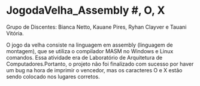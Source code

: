 # JogodaVelha_Assembly #, O, X

Grupo de Discentes: Bianca Netto, Kauane Pires, Ryhan Clayver e Tauani Vitória. 

O jogo da velha consiste na linguagem em assembly (linguagem de montagem), que se utiliza o compilador MASM no Windows e Linux comandos.
Essa atividade era de Laboratório de Arquitetura de Computadores.Portanto, o projeto não foi finalizado com sucesso por haver um bug na hora de imprimir o vencedor, mas os caracteres O e X estão sendo colocado nos lugares corretos. 

